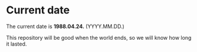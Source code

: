 # Current date

The current date is **1988.04.24.** (YYYY.MM.DD.)

This repository will be good when the world ends, so we will know how long it lasted.